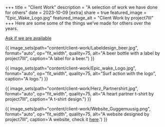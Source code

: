 +++
title = "Client Work"
description = "A selection of work we have done for others"
date = 2023-10-09
[extra]
share = true
featured_image = "Epic_Wake_Logo.jpg"
featured_image_alt = "Client Work by project7III"
+++
Here are some some of the things we’ve made for others over the years.

<div class="button">
<a href="mailto:hi@project7iii.com" target="_blank" class="btn" id="yellowButton">Ask if we are available</a>
</div>


{{ image_sets(path="content/client-work/Labeldesign_beer.jpg", format="auto", op="fit_width", quality=75, alt="A beer bottle with a label by project7III", caption="A label for a beer.") }}

{{ image_sets(path="content/client-work/Epic_wake_Logo.jpg", format="auto", op="fit_width", quality=75, alt="Surf action with the logo", caption="A logo.") }}

{{ image_sets(path="content/client-work/Herz_Partnershirt.jpg", format="auto", op="fit_width", quality=75, alt="A heart partner t-shirt by project7III", caption="A t-shirt design.") }}

{{ image_sets(path="content/client-work/Website_Guggemuusig.png", format="auto", op="fit_width", quality=75, alt="A website designed by project7III", caption='A website, check it <a href="https://www.quaetschkomode.ch" target="_blank">here</a>.') }}